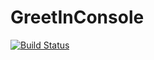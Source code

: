 # GreetInConsole

[![Build Status](https://travis-ci.org/nachowolf/GreetInConsole.svg?branch=master)](https://travis-ci.org/nachowolf/GreetInConsole)
